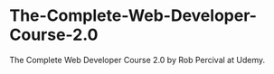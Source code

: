 # The-Complete-Web-Developer-Course-2.0
The Complete Web Developer Course 2.0 by Rob Percival at Udemy.
